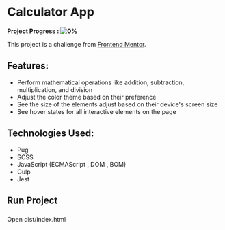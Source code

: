 # Calculator App

**Project Progress : ![0%](https://progress-bar.dev/0/?title=done)**

<!-- **[See Application Live]()** -->

This project is a challenge from [Frontend Mentor](https://www.frontendmentor.io/challenges/calculator-app-9lteq5N29).

## Features:

- Perform mathematical operations like addition, subtraction, multiplication, and division
- Adjust the color theme based on their preference
- See the size of the elements adjust based on their device's screen size
- See hover states for all interactive elements on the page

## Technologies Used:

- Pug
- SCSS
- JavaScript (ECMAScript , DOM , BOM)
- Gulp
- Jest

<!-- **[See Application Live]()** -->

## Run Project

###

Open dist/index.html

<!--
## Output design Screenshots:

Large Screen - Light Mode - English:

![Output](/Output-design-screenshots/1.png)

Mobile Screen - Dark Mode - English:

![Output](/Output-design-screenshots/2.png)

Mobile Screen - Dark Mode - Arabic:

![Output](/Output-design-screenshots/3.png)

Mobile Screen update Popup - Light Mode - Arabic:

![Output](/Output-design-screenshots/4.png)
-->

